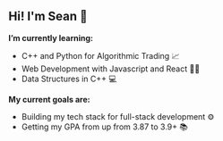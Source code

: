 ## Hi! I'm Sean 🌊

**I’m currently learning:** 
  - C++ and Python for Algorithmic Trading 📈
  - Web Development with Javascript and React 👨‍💻
  - Data Structures in C++ 💻

**My current goals are:**
  - Building my tech stack for full-stack development ⚙
  - Getting my GPA from up from 3.87 to 3.9+ 📚

